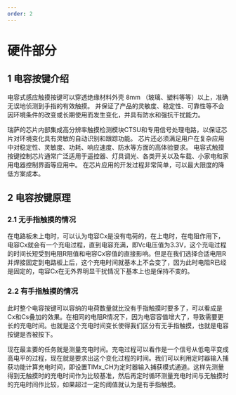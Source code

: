 ```yaml
---
order: 2
---
```


# 硬件部分
## 1 电容按键介绍
电容式感应触摸按键可以穿透绝缘材料外壳 8mm （玻璃、塑料等等）以上，准确无误地侦测到手指的有效触摸。 并保证了产品的灵敏度、稳定性、可靠性等不会因环境条件的改变或长期使用而发生变化，并具有防水和强抗干扰能力。

瑞萨的芯片内部集成高分辨率触摸检测模块CTSU和专用信号处理电路，以保证芯片对环境变化具有灵敏的自动识别和跟踪功能。 芯片还必须满足用户在复杂应用中对稳定性、灵敏度、功耗、响应速度、防水等方面的高体验要求。 电容式触摸按键控制芯片通常广泛适用于遥控器、灯具调光、各类开关以及车载、小家电和家用电器控制界面等应用中。 在芯片应用的开发过程非常简单，可以最大限度的降低方案成本。

## 2 电容按键原理
### 2.1 无手指触摸的情况
在电路板未上电时，可以认为电容Cx是没有电荷的，在上电时，在电阻作用下，电容Cx就会有一个充电过程，直到电容充满，即Vc电压值为3.3V，这个充电过程的时间长短受到电阻R阻值和电容Cx容值的直接影响。但是在我们选择合适电阻R并焊接固定到电路板上后，这个充电时间就基本上不会变了，因为此时电阻R已经是固定的，电容Cx在无外界明显干扰情况下基本上也是保持不变的。

### 2.2 有手指触摸的情况
此时整个电容按键可以容纳的电荷数量就比没有手指触摸时要多了，可以看成是Cx和Cs叠加的效果。在相同的电阻R情况下，因为电容容值增大了，导致需要更长的充电时间。也就是这个充电时间变长使得我们区分有无手指触摸，也就是电容按键是否被按下。

现在最主要的任务就是测量充电时间。充电过程可以看作是一个信号从低电平变成高电平的过程，现在就是要求出这个变化过程的时间。我们可以利用定时器输入捕获功能计算充电时间，即设置TIMx_CH为定时器输入捕获模式通道。这样先测量得到无触摸时的充电时间作为比较基准，然后再定时循环测量充电时间与无触摸时的充电时间作比较，如果超过一定的阈值就认为是有手指触摸。